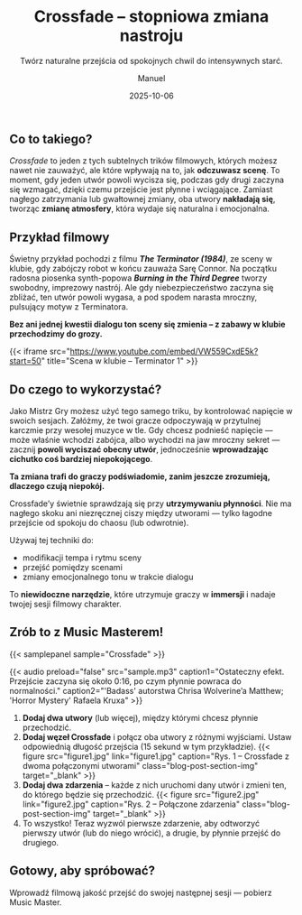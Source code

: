 ﻿---
title: "Crossfade – stopniowa zmiana nastroju"
subtitle: "Twórz naturalne przejścia od spokojnych chwil do intensywnych starć."
date: 2025-10-06
author: "Manuel"
thumbnail: "blog/crossfade/thumbnail.jpg"
---

## Co to takiego?

*Crossfade* to jeden z tych subtelnych trików filmowych, których możesz nawet nie zauważyć, ale które wpływają na to, jak **odczuwasz scenę**. To moment, gdy jeden utwór powoli wycisza się, podczas gdy drugi zaczyna się wzmagać, dzięki czemu przejście jest płynne i wciągające. Zamiast nagłego zatrzymania lub gwałtownej zmiany, oba utwory **nakładają się**, tworząc **zmianę atmosfery**, która wydaje się naturalna i emocjonalna.

## Przykład filmowy

Świetny przykład pochodzi z filmu ***The Terminator (1984)***, ze sceny w klubie, gdy zabójczy robot w końcu zauważa Sarę Connor. Na początku radosna piosenka synth-popowa ***Burning in the Third Degree*** tworzy swobodny, imprezowy nastrój. Ale gdy niebezpieczeństwo zaczyna się zbliżać, ten utwór powoli wygasa, a pod spodem narasta mroczny, pulsujący motyw z Terminatora.  

**Bez ani jednej kwestii dialogu ton sceny się zmienia – z zabawy w klubie przechodzimy do grozy.**

{{< iframe src="https://www.youtube.com/embed/VW559CxdE5k?start=50" title="Scena w klubie – Terminator 1" >}}

## Do czego to wykorzystać?

Jako Mistrz Gry możesz użyć tego samego triku, by kontrolować napięcie w swoich sesjach. Załóżmy, że twoi gracze odpoczywają w przytulnej karczmie przy wesołej muzyce w tle. Gdy chcesz podnieść napięcie — może właśnie wchodzi zabójca, albo wychodzi na jaw mroczny sekret — zacznij **powoli wyciszać obecny utwór**, jednocześnie **wprowadzając cichutko coś bardziej niepokojącego**.  

**Ta zmiana trafi do graczy podświadomie, zanim jeszcze zrozumieją, dlaczego czują niepokój.**

Crossfade’y świetnie sprawdzają się przy **utrzymywaniu płynności**. Nie ma nagłego skoku ani niezręcznej ciszy między utworami — tylko łagodne przejście od spokoju do chaosu (lub odwrotnie).  

Używaj tej techniki do:
- modifikacji tempa i rytmu sceny  
- przejść pomiędzy scenami  
- zmiany emocjonalnego tonu w trakcie dialogu  

To **niewidoczne narzędzie**, które utrzymuje graczy w **immersji** i nadaje twojej sesji filmowy charakter.

## Zrób to z Music Masterem!

{{< samplepanel sample="Crossfade" >}}

{{< audio preload="false" src="sample.mp3" caption1="Ostateczny efekt. Przejście zaczyna się około 0:16, po czym płynnie powraca do normalności." caption2="'Badass' autorstwa Chrisa Wolverine’a Matthew; 'Horror Mystery' Rafaela Kruxa" >}}

1. **Dodaj dwa utwory** (lub więcej), między którymi chcesz płynnie przechodzić.  
1. **Dodaj węzeł Crossfade** i połącz oba utwory z różnymi wyjściami. Ustaw odpowiednią długość przejścia (15 sekund w tym przykładzie). {{< figure src="figure1.jpg" link="figure1.jpg" caption="Rys. 1 – Crossfade z dwoma połączonymi utworami" class="blog-post-section-img" target="_blank" >}}  
1. **Dodaj dwa zdarzenia** – każde z nich uruchomi dany utwór i zmieni ten, do którego będzie się przechodzić. {{< figure src="figure2.jpg" link="figure2.jpg" caption="Rys. 2 – Połączone zdarzenia" class="blog-post-section-img" target="_blank" >}}  
1. To wszystko! Teraz wyzwól pierwsze zdarzenie, aby odtworzyć pierwszy utwór (lub do niego wrócić), a drugie, by płynnie przejść do drugiego.

## Gotowy, aby spróbować?

Wprowadź filmową jakość przejść do swojej następnej sesji — pobierz Music Master.